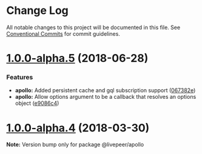 # Change Log

All notable changes to this project will be documented in this file.
See [Conventional Commits](https://conventionalcommits.org) for commit guidelines.

<a name="1.0.0-alpha.5"></a>
# [1.0.0-alpha.5](https://github.com/livepeer/livepeerjs/compare/v1.0.0-alpha.4...v1.0.0-alpha.5) (2018-06-28)


### Features

* **apollo:** Added persistent cache and gql subscription support ([067382e](https://github.com/livepeer/livepeerjs/commit/067382e))
* **apollo:** Allow options argument to be a callback that resolves an options object ([e9086c4](https://github.com/livepeer/livepeerjs/commit/e9086c4))




<a name="1.0.0-alpha.4"></a>
# [1.0.0-alpha.4](https://github.com/livepeer/livepeerjs/compare/v1.0.0-alpha.3...v1.0.0-alpha.4) (2018-03-30)




**Note:** Version bump only for package @livepeer/apollo
